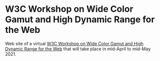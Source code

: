 # W3C Workshop on Wide Color Gamut and High Dynamic Range for the Web

Web site of a virtual [W3C Workshop on Wide Color Gamut and High Dynamic Range for the Web](https://www.w3.org/Graphics/Color/Workshop/) that will take place in mid-April to mid-May 2021.
